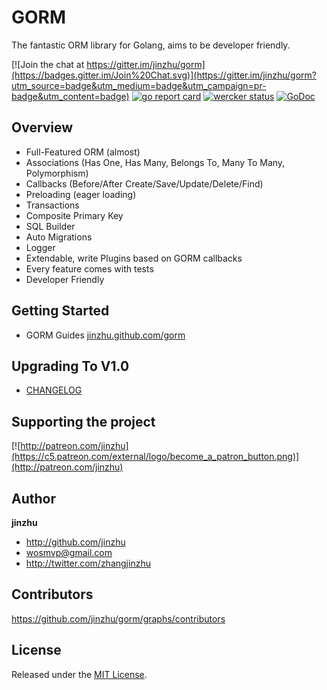 # GORM

The fantastic ORM library for Golang, aims to be developer friendly.

[![Join the chat at https://gitter.im/jinzhu/gorm](https://badges.gitter.im/Join%20Chat.svg)](https://gitter.im/jinzhu/gorm?utm_source=badge&utm_medium=badge&utm_campaign=pr-badge&utm_content=badge)
[![go report card](https://goreportcard.com/badge/github.com/jinzhu/gorm "go report card")](https://goreportcard.com/report/github.com/jinzhu/gorm)
[![wercker status](https://app.wercker.com/status/8596cace912c9947dd9c8542ecc8cb8b/s/master "wercker status")](https://app.wercker.com/project/byKey/8596cace912c9947dd9c8542ecc8cb8b)
[![GoDoc](https://godoc.org/github.com/jinzhu/gorm?status.svg)](https://godoc.org/github.com/jinzhu/gorm)

## Overview

* Full-Featured ORM (almost)
* Associations (Has One, Has Many, Belongs To, Many To Many, Polymorphism)
* Callbacks (Before/After Create/Save/Update/Delete/Find)
* Preloading (eager loading)
* Transactions
* Composite Primary Key
* SQL Builder
* Auto Migrations
* Logger
* Extendable, write Plugins based on GORM callbacks
* Every feature comes with tests
* Developer Friendly

## Getting Started

* GORM Guides [jinzhu.github.com/gorm](http://jinzhu.github.io/gorm)

## Upgrading To V1.0

* [CHANGELOG](http://jinzhu.github.io/gorm/changelog.html)

## Supporting the project

[![http://patreon.com/jinzhu](https://c5.patreon.com/external/logo/become_a_patron_button.png)](http://patreon.com/jinzhu)

## Author

**jinzhu**

* <http://github.com/jinzhu>
* <wosmvp@gmail.com>
* <http://twitter.com/zhangjinzhu>

## Contributors

https://github.com/jinzhu/gorm/graphs/contributors

## License

Released under the [MIT License](https://github.com/jinzhu/gorm/blob/master/License).
